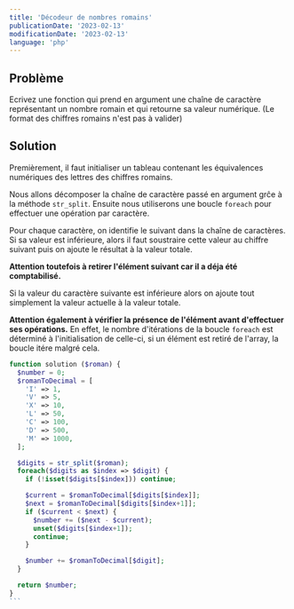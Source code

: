 ```yaml
---
title: 'Décodeur de nombres romains'
publicationDate: '2023-02-13'
modificationDate: '2023-02-13'
language: 'php'
---
```


## Problème

Ecrivez une fonction qui prend en argument une chaîne de caractère représentant un nombre romain et qui retourne sa valeur numérique. (Le format des chiffres romains n'est pas à valider)

## Solution

Premièrement, il faut initialiser un tableau contenant les équivalences numériques des lettres des chiffres romains.

Nous allons décomposer la chaîne de caractère passé en argument grĉe à la méthode `str_split`.
Ensuite nous utiliserons une boucle `foreach` pour effectuer une opération par caractère.

Pour chaque caractère, on identifie le suivant dans la chaîne de caractères.
Si sa valeur est inférieure, alors il faut soustraire cette valeur au chiffre suivant puis on ajoute le résultat à la valeur totale.

**Attention toutefois à retirer l'élément suivant car il a déja été comptabilisé.**

Si la valeur du caractère suivante est inférieure alors on ajoute tout simplement la valeur actuelle à la valeur totale.

**Attention également à vérifier la présence de l'élément avant d'effectuer ses opérations.**
En effet, le nombre d'itérations de la boucle `foreach` est déterminé à l'initialisation de celle-ci, si un élément est retiré de l'array, la boucle itére malgré cela.

````php
function solution ($roman) {
  $number = 0;
  $romanToDecimal = [
    'I' => 1,
    'V' => 5,
    'X' => 10,
    'L' => 50,
    'C' => 100,
    'D' => 500,
    'M' => 1000,
  ];

  $digits = str_split($roman);
  foreach($digits as $index => $digit) {
    if (!isset($digits[$index])) continue;

    $current = $romanToDecimal[$digits[$index]];
    $next = $romanToDecimal[$digits[$index+1]];
    if ($current < $next) {
      $number += ($next - $current);
      unset($digits[$index+1]);
      continue;
    }

    $number += $romanToDecimal[$digit];
  }

  return $number;
}
```
````
